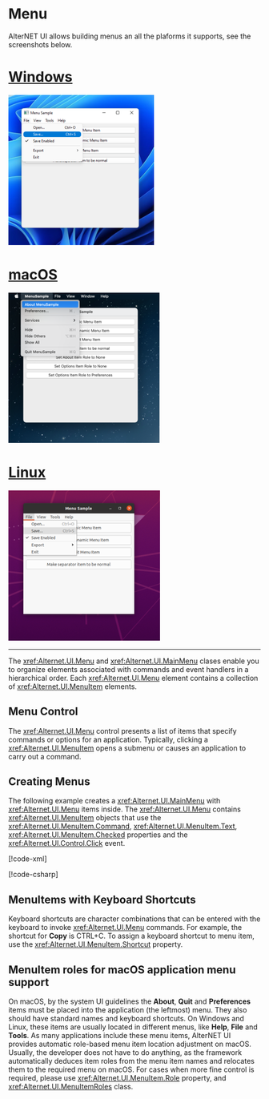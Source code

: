 # Menu

AlterNET UI allows building menus an all the plaforms it supports, see the screenshots below.

# [Windows](#tab/screenshot-windows)
![Menu on Windows](./images/windows-menu.png)
# [macOS](#tab/screenshot-macos)
![Menu on macOS](./images/macos-menu.png)
# [Linux](#tab/screenshot-linux)
![Menu on Linux](./images/linux-menu.png)
***

The <xref:Alternet.UI.Menu> and <xref:Alternet.UI.MainMenu> clases enable you to organize elements associated with
commands and event handlers in a hierarchical order. Each <xref:Alternet.UI.Menu> element contains a collection of
<xref:Alternet.UI.MenuItem> elements.

## Menu Control  

The <xref:Alternet.UI.Menu> control presents a list of items that specify commands or options for an application.
Typically, clicking a <xref:Alternet.UI.MenuItem> opens a submenu or causes an application to carry out a command.  
  
## Creating Menus  

The following example creates a <xref:Alternet.UI.MainMenu> with <xref:Alternet.UI.Menu> items inside. The
<xref:Alternet.UI.Menu> contains <xref:Alternet.UI.MenuItem> objects that use the
<xref:Alternet.UI.MenuItem.Command>,
<xref:Alternet.UI.MenuItem.Text>, <xref:Alternet.UI.MenuItem.Checked> properties and the <xref:Alternet.UI.Control.Click> event.  

[!code-xml[](./snippets/Menu1.uixml)]
  
[!code-csharp[](./snippets/Menu1.cs)]

## MenuItems with Keyboard Shortcuts  
Keyboard shortcuts are character combinations that can be entered with the keyboard to invoke
<xref:Alternet.UI.Menu> commands. For example, the shortcut for **Copy** is CTRL+C. To assign
a keyboard shortcut to menu item, use the <xref:Alternet.UI.MenuItem.Shortcut> property.

## MenuItem roles for macOS application menu support
On macOS, by the system UI guidelines the **About**, **Quit** and **Preferences** items must be placed into the application (the leftmost) menu.
They also should have standard names and keyboard shortcuts.
On Windows and Linux, these items are usually located in different menus, like **Help**, **File** and **Tools**.
As many applications include these menu items, AlterNET UI provides automatic role-based menu item location adjustment on macOS.
Usually, the developer does not have to do anything, as the framework automatically deduces item roles from the menu item names and
relocates them to the required menu on macOS. For cases when more fine control is required, please use <xref:Alternet.UI.MenuItem.Role> property,
and <xref:Alternet.UI.MenuItemRoles> class.